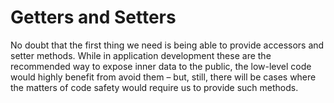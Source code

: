 # Getters and Setters

No doubt that the first thing we need is being able to provide accessors and setter methods. While in application development these are the recommended way to expose inner data to the public, the low-level code would highly benefit from avoid them – but, still, there will be cases where the matters of code safety would require us to provide such methods.
